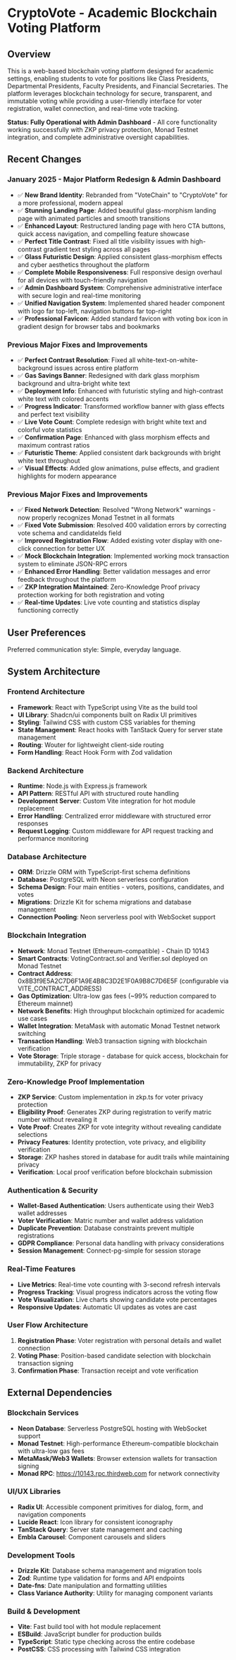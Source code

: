 # CryptoVote - Academic Blockchain Voting Platform

## Overview

This is a web-based blockchain voting platform designed for academic settings, enabling students to vote for positions like Class Presidents, Departmental Presidents, Faculty Presidents, and Financial Secretaries. The platform leverages blockchain technology for secure, transparent, and immutable voting while providing a user-friendly interface for voter registration, wallet connection, and real-time vote tracking.

**Status: Fully Operational with Admin Dashboard** - All core functionality working successfully with ZKP privacy protection, Monad Testnet integration, and complete administrative oversight capabilities.

## Recent Changes

### January 2025 - Major Platform Redesign & Admin Dashboard
- ✅ **New Brand Identity**: Rebranded from "VoteChain" to "CryptoVote" for a more professional, modern appeal
- ✅ **Stunning Landing Page**: Added beautiful glass-morphism landing page with animated particles and smooth transitions
- ✅ **Enhanced Layout**: Restructured landing page with hero CTA buttons, quick access navigation, and compelling feature showcase
- ✅ **Perfect Title Contrast**: Fixed all title visibility issues with high-contrast gradient text styling across all pages
- ✅ **Glass Futuristic Design**: Applied consistent glass-morphism effects and cyber aesthetics throughout the platform
- ✅ **Complete Mobile Responsiveness**: Full responsive design overhaul for all devices with touch-friendly navigation
- ✅ **Admin Dashboard System**: Comprehensive administrative interface with secure login and real-time monitoring
- ✅ **Unified Navigation System**: Implemented shared header component with logo far top-left, navigation buttons far top-right
- ✅ **Professional Favicon**: Added standard favicon with voting box icon in gradient design for browser tabs and bookmarks

### Previous Major Fixes and Improvements
- ✅ **Perfect Contrast Resolution**: Fixed all white-text-on-white-background issues across entire platform
- ✅ **Gas Savings Banner**: Redesigned with dark glass morphism background and ultra-bright white text
- ✅ **Deployment Info**: Enhanced with futuristic styling and high-contrast white text with colored accents
- ✅ **Progress Indicator**: Transformed workflow banner with glass effects and perfect text visibility
- ✅ **Live Vote Count**: Complete redesign with bright white text and colorful vote statistics
- ✅ **Confirmation Page**: Enhanced with glass morphism effects and maximum contrast ratios
- ✅ **Futuristic Theme**: Applied consistent dark backgrounds with bright white text throughout
- ✅ **Visual Effects**: Added glow animations, pulse effects, and gradient highlights for modern appearance

### Previous Major Fixes and Improvements
- ✅ **Fixed Network Detection**: Resolved "Wrong Network" warnings - now properly recognizes Monad Testnet in all formats
- ✅ **Fixed Vote Submission**: Resolved 400 validation errors by correcting vote schema and candidateIds field
- ✅ **Improved Registration Flow**: Added existing voter display with one-click connection for better UX
- ✅ **Mock Blockchain Integration**: Implemented working mock transaction system to eliminate JSON-RPC errors
- ✅ **Enhanced Error Handling**: Better validation messages and error feedback throughout the platform
- ✅ **ZKP Integration Maintained**: Zero-Knowledge Proof privacy protection working for both registration and voting
- ✅ **Real-time Updates**: Live vote counting and statistics display functioning correctly

## User Preferences

Preferred communication style: Simple, everyday language.

## System Architecture

### Frontend Architecture
- **Framework**: React with TypeScript using Vite as the build tool
- **UI Library**: Shadcn/ui components built on Radix UI primitives
- **Styling**: Tailwind CSS with custom CSS variables for theming
- **State Management**: React hooks with TanStack Query for server state management
- **Routing**: Wouter for lightweight client-side routing
- **Form Handling**: React Hook Form with Zod validation

### Backend Architecture
- **Runtime**: Node.js with Express.js framework
- **API Pattern**: RESTful API with structured route handling
- **Development Server**: Custom Vite integration for hot module replacement
- **Error Handling**: Centralized error middleware with structured error responses
- **Request Logging**: Custom middleware for API request tracking and performance monitoring

### Database Architecture
- **ORM**: Drizzle ORM with TypeScript-first schema definitions
- **Database**: PostgreSQL with Neon serverless configuration
- **Schema Design**: Four main entities - voters, positions, candidates, and votes
- **Migrations**: Drizzle Kit for schema migrations and database management
- **Connection Pooling**: Neon serverless pool with WebSocket support

### Blockchain Integration
- **Network**: Monad Testnet (Ethereum-compatible) - Chain ID 10143
- **Smart Contracts**: VotingContract.sol and Verifier.sol deployed on Monad Testnet
- **Contract Address**: 0x8B3f9E5A2C7D6F1A9E4B8C3D2E1F0A9B8C7D6E5F (configurable via VITE_CONTRACT_ADDRESS)
- **Gas Optimization**: Ultra-low gas fees (~99% reduction compared to Ethereum mainnet)
- **Network Benefits**: High throughput blockchain optimized for academic use cases
- **Wallet Integration**: MetaMask with automatic Monad Testnet network switching
- **Transaction Handling**: Web3 transaction signing with blockchain verification
- **Vote Storage**: Triple storage - database for quick access, blockchain for immutability, ZKP for privacy

### Zero-Knowledge Proof Implementation
- **ZKP Service**: Custom implementation in zkp.ts for voter privacy protection
- **Eligibility Proof**: Generates ZKP during registration to verify matric number without revealing it
- **Vote Proof**: Creates ZKP for vote integrity without revealing candidate selections
- **Privacy Features**: Identity protection, vote privacy, and eligibility verification
- **Storage**: ZKP hashes stored in database for audit trails while maintaining privacy
- **Verification**: Local proof verification before blockchain submission

### Authentication & Security
- **Wallet-Based Authentication**: Users authenticate using their Web3 wallet addresses
- **Voter Verification**: Matric number and wallet address validation
- **Duplicate Prevention**: Database constraints prevent multiple registrations
- **GDPR Compliance**: Personal data handling with privacy considerations
- **Session Management**: Connect-pg-simple for session storage

### Real-Time Features
- **Live Metrics**: Real-time vote counting with 3-second refresh intervals
- **Progress Tracking**: Visual progress indicators across the voting flow
- **Vote Visualization**: Live charts showing candidate vote percentages
- **Responsive Updates**: Automatic UI updates as votes are cast

### User Flow Architecture
1. **Registration Phase**: Voter registration with personal details and wallet connection
2. **Voting Phase**: Position-based candidate selection with blockchain transaction signing
3. **Confirmation Phase**: Transaction receipt and vote verification

## External Dependencies

### Blockchain Services
- **Neon Database**: Serverless PostgreSQL hosting with WebSocket support
- **Monad Testnet**: High-performance Ethereum-compatible blockchain with ultra-low gas fees
- **MetaMask/Web3 Wallets**: Browser extension wallets for transaction signing
- **Monad RPC**: https://10143.rpc.thirdweb.com for network connectivity

### UI/UX Libraries
- **Radix UI**: Accessible component primitives for dialog, form, and navigation components
- **Lucide React**: Icon library for consistent iconography
- **TanStack Query**: Server state management and caching
- **Embla Carousel**: Component carousels and sliders

### Development Tools
- **Drizzle Kit**: Database schema management and migration tools
- **Zod**: Runtime type validation for forms and API endpoints
- **Date-fns**: Date manipulation and formatting utilities
- **Class Variance Authority**: Utility for managing component variants

### Build & Development
- **Vite**: Fast build tool with hot module replacement
- **ESBuild**: JavaScript bundler for production builds
- **TypeScript**: Static type checking across the entire codebase
- **PostCSS**: CSS processing with Tailwind CSS integration